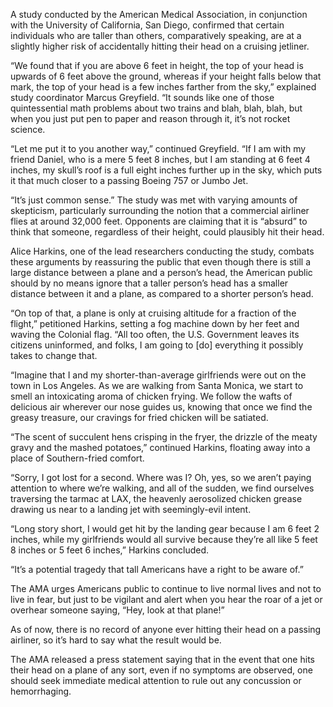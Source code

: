 A study conducted by the American Medical Association, in conjunction with the University of California, San Diego, confirmed that certain individuals who are taller than others, comparatively speaking, are at a slightly higher risk of accidentally hitting their head on a cruising jetliner.

“We found that if you are above 6 feet in height, the top of your head is upwards of 6 feet above the ground, whereas if your height falls below that mark, the top of your head is a few inches farther from the sky,” explained study coordinator Marcus Greyfield. “It sounds like one of those quintessential math problems about two trains and blah, blah, blah, but when you just put pen to paper and reason through it, it’s not rocket science.

“Let me put it to you another way,” continued Greyfield. “If I am with my friend Daniel, who is a mere 5 feet 8 inches, but I am standing at 6 feet 4 inches, my skull’s roof is a full eight inches further up in the sky, which puts it that much closer to a passing Boeing 757 or Jumbo Jet.

“It’s just common sense.” The study was met with varying amounts of skepticism, particularly surrounding the notion that a commercial airliner flies at around 32,000 feet. Opponents are claiming that it is “absurd” to think that someone, regardless of their height, could plausibly hit their head.

Alice Harkins, one of the lead researchers conducting the study, combats these arguments by reassuring the public that even though there is still a large distance between a plane and a person’s head, the American public should by no means ignore that a taller person’s head has a smaller distance between it and a plane, as compared to a shorter person’s head.

“On top of that, a plane is only at cruising altitude for a fraction of the flight,” petitioned Harkins, setting a fog machine down by her feet and waving the Colonial flag. “All too often, the U.S. Government leaves its citizens uninformed, and folks, I am going to [do] everything it possibly takes to change that.

“Imagine that I and my shorter-than-average girlfriends were out on the town in Los Angeles. As we are walking from Santa Monica, we start to smell an intoxicating aroma of chicken frying. We follow the wafts of delicious air wherever our nose guides us, knowing that once we find the greasy treasure, our cravings for fried chicken will be satiated.

“The scent of succulent hens crisping in the fryer, the drizzle of the meaty gravy and the mashed potatoes,” continued Harkins, floating away into a place of Southern-fried comfort.

“Sorry, I got lost for a second. Where was I? Oh, yes, so we aren’t paying attention to where we’re walking, and all of the sudden, we find ourselves traversing the tarmac at LAX, the heavenly aerosolized chicken grease drawing us near to a landing jet with seemingly-evil intent.

“Long story short, I would get hit by the landing gear because I am 6 feet 2 inches, while my girlfriends would all survive because they’re all like 5 feet 8 inches or 5 feet 6 inches,” Harkins concluded.

“It’s a potential tragedy that tall Americans have a right to be aware of.”

The AMA urges Americans public to continue to live normal lives and not to live in fear, but just to be vigilant and alert when you hear the roar of a jet or overhear someone saying, “Hey, look at that plane!”

As of now, there is no record of anyone ever hitting their head on a passing airliner, so it’s hard to say what the result would be.

The AMA released a press statement saying that in the event that one hits their head on a plane of any sort, even if no symptoms are observed, one should seek immediate medical attention to rule out any concussion or hemorrhaging.
